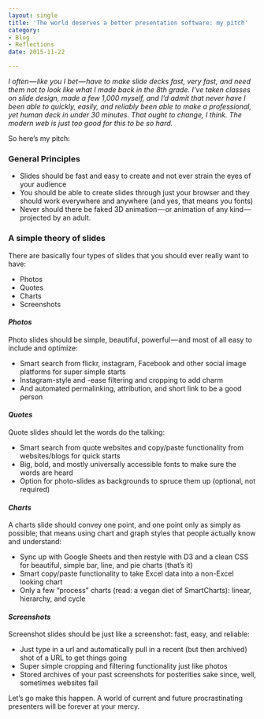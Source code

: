 ```yaml
---
layout: single
title: 'The world deserves a better presentation software: my pitch'
category: 
- Blog
- Reflections
date: 2015-11-22

---
```


_I often — like you I bet — have to make slide decks fast, very fast, and need them not to look like what I made back in the 8th grade. I’ve taken classes on slide design, made a few 1,000 myself, and I’d admit that never have I been able to quickly, easily, and reliably been able to make a professional, yet human deck in under 30 minutes. That ought to change, I think. The modern web is just too good for this to be so hard._

So here’s my pitch:

### General Principles

*   Slides should be fast and easy to create and not ever strain the eyes of your audience
*   You should be able to create slides through just your browser and they should work everywhere and anywhere (and yes, that means you fonts)
*   Never should there be faked 3D animation — or animation of any kind — projected by an adult.

### A simple theory of slides

There are basically four types of slides that you should ever really want to have:

*   Photos
*   Quotes
*   Charts
*   Screenshots

#### _Photos_

Photo slides should be simple, beautiful, powerful — and most of all easy to include and optimize:

*   Smart search from flickr, instagram, Facebook and other social image platforms for super simple starts
*   Instagram-style and -ease filtering and cropping to add charm
*   And automated permalinking, attribution, and short link to be a good person

#### _Quotes_

Quote slides should let the words do the talking:

*   Smart search from quote websites and copy/paste functionality from websites/blogs for quick starts
*   Big, bold, and mostly universally accessible fonts to make sure the words are heard
*   Option for photo-slides as backgrounds to spruce them up (optional, not required)

#### _Charts_

A charts slide should convey one point, and one point only as simply as possible; that means using chart and graph styles that people actually know and understand:

*   Sync up with Google Sheets and then restyle with D3 and a clean CSS for beautiful, simple bar, line, and pie charts (that’s it)
*   Smart copy/paste functionality to take Excel data into a non-Excel looking chart
*   Only a few “process” charts (read: a vegan diet of SmartCharts): linear, hierarchy, and cycle

#### _Screenshots_

Screenshot slides should be just like a screenshot: fast, easy, and reliable:

*   Just type in a url and automatically pull in a recent (but then archived) shot of a URL to get things going
*   Super simple cropping and filtering functionality just like photos
*   Stored archives of your past screenshots for posterities sake since, well, sometimes websites fail

Let’s go make this happen. A world of current and future procrastinating presenters will be forever at your mercy.